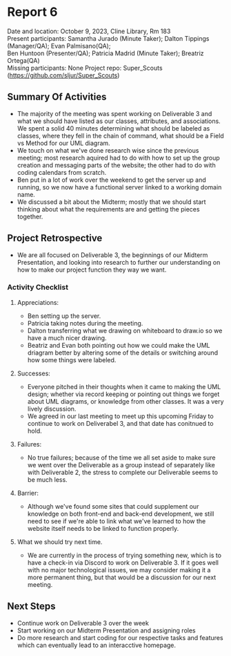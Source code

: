 # Report 6
Date and location: October 9, 2023, Cline Library, Rm 183 <br>
Present participants: Samantha Jurado (Minute Taker); Dalton Tippings (Manager/QA); Evan Palmisano(QA);<br>
Ben Huntoon (Presenter/QA); Patricia Madrid (Minute Taker); Breatriz Ortega(QA)<br>
Missing participants: None
Project repo: Super_Scouts (https://github.com/sljur/Super_Scouts)<br>
## Summary Of Activities
- The majority of the meeting was spent working on Deliverable 3 and what we should have listed as our classes, attributes, and associations. We spent a solid 40 minutes determining what should be labeled as classes, where they fell in the chain of command, what should be a Field vs Method for our UML diagram. 
- We touch on what we've done research wise since the previous meeting; most research aquired had to do with how to set up the group creation and messaging parts of the website; the other had to do with coding calendars from scratch.
- Ben put in a lot of work over the weekend to get the server up and running, so we now have a functional server linked to a working domain name.
- We discussed a bit about the Midterm; mostly that we should start thinking about what the requirements are and getting the pieces together.
  
## Project Retrospective
- We are all focused on Deliverable 3, the beginnings of our Midterm Presentation, and looking into research to further our understanding on how to make our project function they way we want.

### Activity Checklist 
1. Appreciations:
    * Ben setting up the server.
    * Patricia taking notes during the meeting.
    * Dalton transferring what we drawing on whiteboard to draw.io so we have a much nicer drawing.
    * Beatriz and Evan both pointing out how we could make the UML driagram better by altering some of the details or switching around how some things were labeled.
   
2. Successes:
   * Everyone pitched in their thoughts when it came to making the UML design; whether via record keeping or pointing out things we forget about UML diagrams, or knowledge from other classes. It was a very lively discussion.
   * We agreed in our last meeting to meet up this upcoming Friday to continue to work on Deliverabel 3, and that date has conitnued to hold. 

3. Failures: 
   * No true failures; because of the time we all set aside to make sure we went over the Deliverable as a group instead of separately like with Deliverable 2, the stress to complete our Deliverable seems to be much less.

4. Barrier: 
   * Although we've found some sites that could supplement our knowledge on both front-end and back-end development, we still need to see if we're able to link what we've learned to how the website itself needs to be linked to function properly.

5. What we should try next time.
   * We are currently in the process of trying something new, which is to have a check-in via Discord to work on Deliverable 3. If it goes well with no major technological issues, we may consider making it a more permanent thing, but that would be a discussion for our next meeting.
   
## Next Steps
- Continue work on Deliverable 3 over the week
- Start working on our Midterm Presentation and assigning roles
- Do more research and start coding for our respective tasks and features which can eventually lead to an interacctive homepage.
